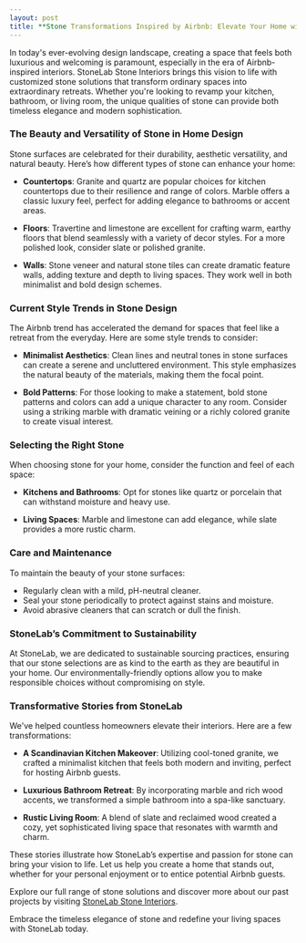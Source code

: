 ```yaml
---
layout: post
title: **Stone Transformations Inspired by Airbnb: Elevate Your Home with StoneLab Interiors**
---
```



In today's ever-evolving design landscape, creating a space that feels both luxurious and welcoming is paramount, especially in the era of Airbnb-inspired interiors. StoneLab Stone Interiors brings this vision to life with customized stone solutions that transform ordinary spaces into extraordinary retreats. Whether you're looking to revamp your kitchen, bathroom, or living room, the unique qualities of stone can provide both timeless elegance and modern sophistication.

### The Beauty and Versatility of Stone in Home Design

Stone surfaces are celebrated for their durability, aesthetic versatility, and natural beauty. Here’s how different types of stone can enhance your home:

- **Countertops**: Granite and quartz are popular choices for kitchen countertops due to their resilience and range of colors. Marble offers a classic luxury feel, perfect for adding elegance to bathrooms or accent areas.
  
- **Floors**: Travertine and limestone are excellent for crafting warm, earthy floors that blend seamlessly with a variety of decor styles. For a more polished look, consider slate or polished granite.

- **Walls**: Stone veneer and natural stone tiles can create dramatic feature walls, adding texture and depth to living spaces. They work well in both minimalist and bold design schemes.

### Current Style Trends in Stone Design

The Airbnb trend has accelerated the demand for spaces that feel like a retreat from the everyday. Here are some style trends to consider:

- **Minimalist Aesthetics**: Clean lines and neutral tones in stone surfaces can create a serene and uncluttered environment. This style emphasizes the natural beauty of the materials, making them the focal point.

- **Bold Patterns**: For those looking to make a statement, bold stone patterns and colors can add a unique character to any room. Consider using a striking marble with dramatic veining or a richly colored granite to create visual interest.

### Selecting the Right Stone

When choosing stone for your home, consider the function and feel of each space:

- **Kitchens and Bathrooms**: Opt for stones like quartz or porcelain that can withstand moisture and heavy use.
  
- **Living Spaces**: Marble and limestone can add elegance, while slate provides a more rustic charm.

### Care and Maintenance

To maintain the beauty of your stone surfaces:

- Regularly clean with a mild, pH-neutral cleaner.
- Seal your stone periodically to protect against stains and moisture.
- Avoid abrasive cleaners that can scratch or dull the finish.

### StoneLab’s Commitment to Sustainability

At StoneLab, we are dedicated to sustainable sourcing practices, ensuring that our stone selections are as kind to the earth as they are beautiful in your home. Our environmentally-friendly options allow you to make responsible choices without compromising on style.

### Transformative Stories from StoneLab

We've helped countless homeowners elevate their interiors. Here are a few transformations:

- **A Scandinavian Kitchen Makeover**: Utilizing cool-toned granite, we crafted a minimalist kitchen that feels both modern and inviting, perfect for hosting Airbnb guests.

- **Luxurious Bathroom Retreat**: By incorporating marble and rich wood accents, we transformed a simple bathroom into a spa-like sanctuary.

- **Rustic Living Room**: A blend of slate and reclaimed wood created a cozy, yet sophisticated living space that resonates with warmth and charm.

These stories illustrate how StoneLab’s expertise and passion for stone can bring your vision to life. Let us help you create a home that stands out, whether for your personal enjoyment or to entice potential Airbnb guests.

Explore our full range of stone solutions and discover more about our past projects by visiting [StoneLab Stone Interiors](https://stonelab.se). 

Embrace the timeless elegance of stone and redefine your living spaces with StoneLab today.
